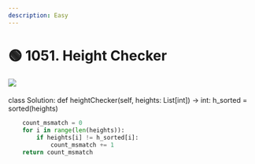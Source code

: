 ```yaml
---
description: Easy
---
```


# 🟢 1051. Height Checker

![](https://encrypted-tbn0.gstatic.com/images?q=tbn:ANd9GcQHA5\_Ghi3HVf8SKTz5JndWx2al5PXangUyyg\&usqp=CAU)

####

class Solution: def heightChecker(self, heights: List\[int]) -> int: h\_sorted = sorted(heights)

```python
    count_msmatch = 0
    for i in range(len(heights)):
        if heights[i] != h_sorted[i]:
            count_msmatch += 1
    return count_msmatch
```

